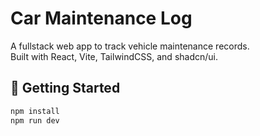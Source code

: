# Car Maintenance Log

A fullstack web app to track vehicle maintenance records.  
Built with React, Vite, TailwindCSS, and shadcn/ui.  

## 🚀 Getting Started
```bash
npm install
npm run dev